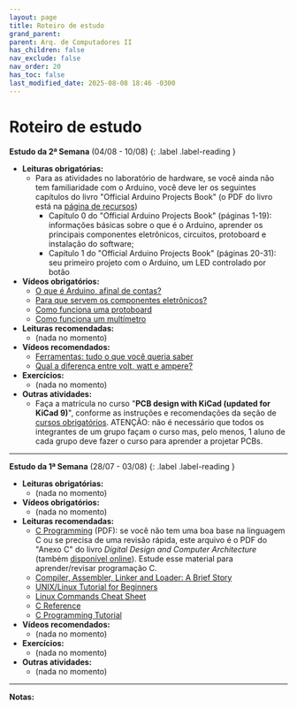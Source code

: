 ```yaml
---
layout: page
title: Roteiro de estudo
grand_parent:
parent: Arq. de Computadores II
has_children: false
nav_exclude: false
nav_order: 20
has_toc: false
last_modified_date: 2025-08-08 18:46 -0300
---
```


# Roteiro de estudo

**Estudo da 2ª Semana**<a id="re02sem"></a> (04/08 - 10/08)
{: .label .label-reading }

- **Leituras obrigatórias:**
  - Para as atividades no laboratório de hardware, se você ainda não tem
    familiaridade com o Arduino, você deve ler os seguintes capítulos do livro
    "Official Arduino Projects Book" (o PDF do livro está na [página de
    recursos](../recursos))
    - Capítulo 0 do "Official Arduino Projects Book" (páginas 1-19): informações
      básicas sobre o que é o Arduino, aprender os principais componentes
      eletrônicos, circuitos, protoboard e instalação do software;
    - Capítulo 1 do "Official Arduino Projects Book" (páginas 20-31): seu
      primeiro projeto com o Arduino, um LED controlado por botão
- **Vídeos obrigatórios:**
  - [O que é Arduino, afinal de
    contas?](https://www.youtube.com/watch?v=sv9dDtYnE1g)
  - [Para que servem os componentes
    eletrônicos?](https://www.youtube.com/watch?v=C54Cp819Ebc)
  - [Como funciona uma protoboard](https://www.youtube.com/watch?v=DfU6llvIMcM)
  - [Como funciona um multímetro](https://www.youtube.com/watch?v=1WIWrmc-rBk)
- **Leituras recomendadas:**
  - (nada no momento)
- **Vídeos recomendados:**
  - [Ferramentas: tudo o que você queria
    saber](https://www.youtube.com/watch?v=5JxN3ELqo9I)
  - [Qual a diferença entre volt, watt e
    ampere?](https://www.youtube.com/watch?v=JtttnL28m3Q)
- **Exercícios:**
  - (nada no momento)
- **Outras atividades:**
  - Faça a matrícula no curso "**PCB design with KiCad (updated for KiCad 9)**",
    conforme as instruções e recomendações da seção de [cursos
    obrigatórios](../recursos/#cursos-obrigatrios). ATENÇÃO: não é necessário
    que todos os integrantes de um grupo façam o curso mas, pelo menos, 1 aluno
    de cada grupo deve fazer o curso para aprender a projetar PCBs.

---

**Estudo da 1ª Semana**<a id="re01sem"></a> (28/07 - 03/08)
{: .label .label-reading }

- **Leituras obrigatórias:**
  - (nada no momento)
- **Vídeos obrigatórios:**
  - (nada no momento)
- **Leituras recomendadas:**
  - [C Programming](/assets/disciplinas/arqcomp2/c_programming.pdf) (PDF): se
    você não tem uma boa base na linguagem C ou se precisa de uma revisão
    rápida, este arquivo é o PDF do "Anexo C" do livro *Digital Design and
    Computer Architecture* (também [disponível
    online](https://booksite.elsevier.com/9780128000564/index.php)). Estude esse
    material para aprender/revisar programação C.
  - [Compiler, Assembler, Linker and Loader: A Brief
    Story](https://www.tenouk.com/ModuleW.html)
  - [UNIX/Linux Tutorial for
    Beginners](https://info-ee.surrey.ac.uk/Teaching/Unix/) 
  - [Linux Commands Cheat
    Sheet](https://www.websentra.com/linux-commands-cheat-sheet/)
  - [C Reference](https://en.cppreference.com/w/c)
  - [C Programming
    Tutorial](http://www.cprogramming.com/tutorial/c-tutorial.html)
- **Vídeos recomendados:**
  - (nada no momento)
- **Exercícios:**
  - (nada no momento)
- **Outras atividades:**
  - (nada no momento)

---

**Notas:**
